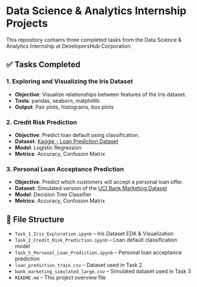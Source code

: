 # Data Science & Analytics Internship Projects

This repository contains three completed tasks from the Data Science & Analytics Internship at DevelopersHub Corporation.

## ✅ Tasks Completed

### 1. Exploring and Visualizing the Iris Dataset
- **Objective**: Visualize relationships between features of the Iris dataset.
- **Tools**: pandas, seaborn, matplotlib
- **Output**: Pair plots, histograms, box plots

### 2. Credit Risk Prediction
- **Objective**: Predict loan default using classification.
- **Dataset**: [Kaggle - Loan Prediction Dataset](https://www.kaggle.com/datasets/altruistdelhite04/loan-prediction-problem-dataset)
- **Model**: Logistic Regression
- **Metrics**: Accuracy, Confusion Matrix

### 3. Personal Loan Acceptance Prediction
- **Objective**: Predict which customers will accept a personal loan offer.
- **Dataset**: Simulated version of the [UCI Bank Marketing Dataset](https://archive.ics.uci.edu/ml/datasets/bank+marketing)
- **Model**: Decision Tree Classifier
- **Metrics**: Accuracy, Confusion Matrix

## 📁 File Structure
- `Task_1_Iris_Exploration.ipynb` – Iris Dataset EDA & Visualization
- `Task_2_Credit_Risk_Prediction.ipynb` – Loan default classification model
- `Task_5_Personal_Loan_Prediction.ipynb` – Personal loan acceptance prediction
- `loan_prediction_train.csv` – Dataset used in Task 2
- `bank_marketing_simulated_large.csv` – Simulated dataset used in Task 3
- `README.md` – This project overview file

